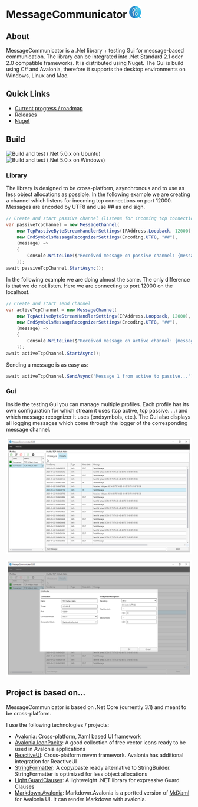 # MessageCommunicator <img src="_Misc/MessageCommunicator.svg" width="32" />

## About
MessageCommunicator is a .Net library + testing Gui for message-based communication. 
The library can be integrated into .Net Standard 2.1 oder 2.0 compatible frameworks. It 
is distributed using Nuget. The Gui is build using C# and Avalonia, 
therefore it supports the desktop environments on Windows, Linux and Mac.

## Quick Links
 - [Current progress / roadmap](/../../projects/1)
 - [Releases](/../../releases)
 - [Nuget](https://www.nuget.org/packages/MessageCommunicator)

## Build
![Build and test (.Net 5.0.x on Ubuntu)](https://github.com/RolandKoenig/MessageCommunicator/workflows/Build%20and%20test%20(.Net%205.0.x%20on%20Ubuntu)/badge.svg)
![Build and test (.Net 5.0.x on Windows)](https://github.com/RolandKoenig/MessageCommunicator/workflows/Build%20and%20test%20(.Net%205.0.x%20on%20Windows)/badge.svg)

### Library
The library is designed to be cross-platform, asynchronous and to use as less object allocations as possible.
In the following example we are creating a channel which listens for incoming tcp connections on
port 12000. Messages are encoded by UTF8 and use ## as end sign.

```csharp
// Create and start passive channel (listens for incoming tcp connection)
var passiveTcpChannel = new MessageChannel(
    new TcpPassiveByteStreamHandlerSettings(IPAddress.Loopback, 12000),
    new EndSymbolsMessageRecognizerSettings(Encoding.UTF8, "##"),
    (message) =>
    {
        Console.WriteLine($"Received message on passive channel: {message}");
    });
await passiveTcpChannel.StartAsync();
```

In the following example we are doing almost the same. The only difference is that we do not 
listen. Here we are connecting to port 12000 on the localhost.

```csharp
// Create and start send channel
var activeTcpChannel = new MessageChannel(
    new TcpActiveByteStreamHandlerSettings(IPAddress.Loopback, 12000), 
    new EndSymbolsMessageRecognizerSettings(Encoding.UTF8, "##"),
    (message) =>
    {
        Console.WriteLine($"Received message on active channel: {message}");
    });
await activeTcpChannel.StartAsync();
```

Sending a message is as easy as:
```csharp
await activeTcpChannel.SendAsync("Message 1 from active to passive...");
```

### Gui
Inside the testing Gui you can manage multiple profiles. Each profile has its own configuration
for which stream it uses (tcp active, tcp passive. ...) and which message recognizer it uses
(endsymbols, etc.). The Gui also displays all logging messages which come through the logger of 
the corresponding message channel.

![alt text](_Misc/WikiImages/Screenshot_01.png "Screenshot of the testing UI")

![alt text](_Misc/WikiImages/Screenshot_02.png "Screenshot of the testing UI")

## Project is based on...
MessageCommunicator is based on .Net Core (currently 3.1) and meant to be cross-platform. 

I use the following technologies / projects:
 - [Avalonia](https://github.com/AvaloniaUI/Avalonia): Cross-platform, Xaml based UI framework
 - [Avalonia.IconPacks](https://github.com/ahopper/Avalonia.IconPacks): A good collection of free vector icons ready to be used in Avalonia applications
 - [ReactiveUI](https://github.com/reactiveui/ReactiveUI): Cross-platform mvvm framework. Avalonia has additional integration for ReactiveUI
 - [StringFormatter](https://github.com/MikePopoloski/StringFormatter): A copy/paste ready alternative to StringBuilder. StringFormatter is optimized for less object allocations
 - [Light.GuardClauses](https://github.com/feO2x/Light.GuardClauses): A lightweight .NET library for expressive Guard Clauses
 - [Markdown.Avalonia](https://github.com/whistyun/Markdown.Avalonia): Markdown.Avalonia is a portted version of [MdXaml](https://github.com/whistyun/MdXaml) for Avalonia UI. It can render Markdown with avalonia.
